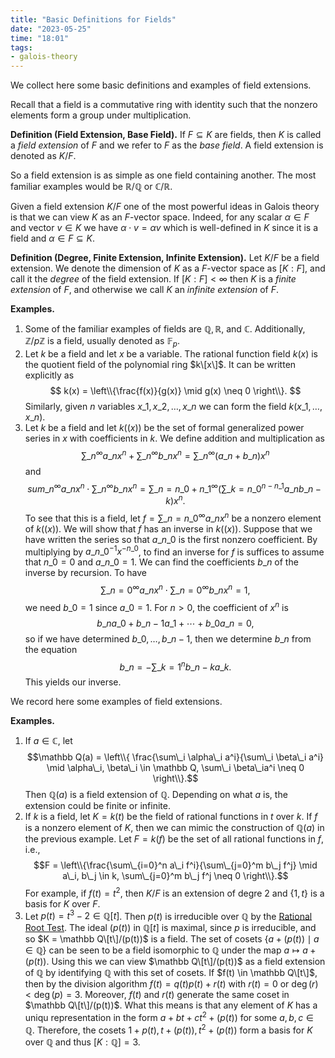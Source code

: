 ```yaml
---
title: "Basic Definitions for Fields"
date: "2023-05-25"
time: "18:01"
tags:
- galois-theory
---
```

We collect here some basic definitions and examples of field extensions.

Recall that a field is a commutative ring with identity such that the nonzero elements form a group under multiplication.

**Definition (Field Extension, Base Field).** If $F \subseteq K$ are fields, then $K$ is called a *field extension* of $F$ and we refer to $F$ as the *base field*. A field extension is denoted as $K/F$. 

So a field extension is as simple as one field containing another. The most familiar examples would be $\mathbb R/\mathbb Q$ or $\mathbb C /\mathbb R$. 

Given a field extension $K/F$ one of the most powerful ideas in Galois theory is that we can view $K$ as an $F$-vector space. Indeed, for any scalar $\alpha \in F$ and vector $v \in K$ we have $\alpha \cdot v = \alpha v$ which is well-defined in $K$ since it is a field and $\alpha \in F \subseteq K$. 

**Definition (Degree, Finite Extension, Infinite Extension).** Let $K/F$ be a field extension. We denote the dimension of $K$ as a $F$-vector space as $[K:F]$, and call it the *degree* of the field extension. If $[K:F] < \infty$ then $K$ is a *finite extension* of $F$, and otherwise we call $K$ an *infinite extension* of $F$. 

**Examples.**
1. Some of the familiar examples of fields are $\mathbb Q, \mathbb R$, and $\mathbb C$. Additionally, $\mathbb Z/p\mathbb Z$ is a field, usually denoted as $\mathbb F_p$. 
2. Let $k$ be a field and let $x$ be a variable. The rational function field $k(x)$ is the quotient field of the polynomial ring $k\[x\]$. It can be written explicitly as $$ k(x) = \left\\{\frac{f(x)}{g(x)} \mid g(x) \neq 0 \right\\}. $$ Similarly, given $n$ variables $x\_1, x\_2, \ldots , x\_n$ we can form the field $k(x\_1, \ldots, x\_n)$.
3. Let $k$ be a field and let $k((x))$ be the set of formal generalized power series in $x$ with coefficients in $k$. We define addition and multiplication as $$\sum\_n^\infty a\_nx^n + \sum\_n^\infty b\_nx^n = \sum\_n^\infty (a\_n + b\_n)x^n$$ and $$ sum\_n^\infty a\_nx^n \cdot \sum\_n^\infty b\_nx^n = \sum\_{n=n\_0 + n\_1}^\infty \left(\sum\_{k = n\_0}^{n- n\_1} a\_nb\_{n-k} \right)x^n.$$  To see that this is a field, let $f = \sum\_{n = n\_0}^\infty a\_nx^n$ be a nonzero element of $k((x))$. We will show that $f$ has an inverse in $k((x))$. Suppose that we have written the series so that $a\_{n\_0}$ is the first nonzero coefficient. By multiplying by $a\_{n\_0}^{-1}x^{-n\_0}$, to find an inverse for $f$ is suffices to assume that $n\_0 = 0$ and $a\_{n\_0} = 1$. We can find the coefficients $b\_n$ of the inverse by recursion.  To have $$\sum\_{n=0}^\infty a\_nx^n \cdot \sum\_{n=0}^\infty b\_nx^n = 1,$$ we need $b\_0 = 1$ since $a\_0 = 1$. For $n > 0$, the coefficient of $x^n$ is $$b\_na\_0 + b\_{n-1}a\_1 + \cdots + b\_0a\_n = 0,$$ so if we have determined $b\_0, \ldots , b\_{n-1}$, then we determine $b\_n$ from the equation $$b\_n = - \sum\_{k=1}^n b\_{n-k}a\_k.$$ This yields our inverse. 

We record here some examples of field extensions.

**Examples.**
1. If $a \in \mathbb C$, let $$\mathbb Q(a) = \left\\{ \frac{\sum\_i \alpha\_i a^i}{\sum\_i \beta\_i a^i} \mid \alpha\_i, \beta\_i \in \mathbb Q, \sum\_i \beta\_ia^i \neq 0 \right\\}.$$ Then $\mathbb Q(a)$ is a field extension of $\mathbb Q$. Depending on what $a$ is, the extension could be finite or infinite. 
2. If $k$ is a field, let $K = k(t)$ be the field of rational functions in $t$ over $k$. If $f$ is a nonzero element of $K$, then we can mimic the construction of $\mathbb Q(a)$ in the previous example. Let $F = k(f)$ be the set of all rational functions in $f$, i.e., $$F = \left\\{\frac{\sum\_{i=0}^n a\_i f^i}{\sum\_{j=0}^m b\_j f^j} \mid a\_i, b\_j \in k, \sum\_{j=0}^m b\_j f^j \neq 0 \right\\}.$$ For example, if $f(t) = t^2$, then $K/F$ is an extension of degre 2 and $\lbrace 1, t \rbrace$ is a basis for $K$ over $F$. 
3. Let $p(t) = t^3 - 2 \in \mathbb Q[t]$. Then $p(t)$ is irreducible over $\mathbb Q$ by the [Rational Root Test](notes/Galois%20Theory/Rational%20Root%20Test.md). The ideal $(p(t))$ in $\mathbb Q[t]$ is maximal, since $p$ is irreducible, and so $K = \mathbb Q\[t\]/(p(t))$ is a field. The set of cosets $\lbrace a + (p(t)) \mid a \in \mathbb Q \rbrace$ can be seen to be a field isomorphic to $\mathbb Q$ under the map $a \mapsto a + (p(t))$. Using this we can view $\mathbb Q\[t\]/(p(t))$ as a field extension of $\mathbb Q$ by identifying $\mathbb Q$ with this set of cosets. If $f(t) \in \mathbb Q\[t\]$, then by the division algorithm $f(t) = q(t)p(t) + r(t)$ with $r(t) = 0$ or $\deg(r) < \deg(p) = 3$. Moreover, $f(t)$ and $r(t)$ generate the same coset in $\mathbb Q\[t\]/(p(t))$. What this means is that any element of $K$ has a uniqu representation in the form $a + bt + ct^2 + (p(t))$ for some $a, b, c \in \mathbb Q$. Therefore, the cosets $1 + p(t), t + (p(t)), t^2 + (p(t))$ form a basis for $K$ over $\mathbb Q$ and thus $[K: \mathbb Q] = 3$. 
